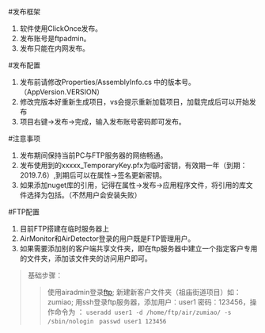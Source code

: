 ﻿#发布框架
1. 软件使用ClickOnce发布。
2. 发布账号是ftpadmin。
3. 发布只能在内网发布。

#发布配置
1. 发布前请修改Properties/AssemblyInfo.cs 中的版本号。（AppVersion.VERSION）
2. 修改完版本好重新生成项目，vs会提示重新加载项目，加载完成后可以开始发布
3. 项目右键->发布->完成，输入发布账号密码即可发布。


#注意事项
1. 发布期间保持当前PC与FTP服务器的网络畅通。
2. 发布使用到的xxxxx_TemporaryKey.pfx为临时密钥，有效期一年（到期：2019.7.6）,到期后可以在属性->签名更新密钥。
3. 如果添加nuget库的引用，记得在属性->发布->应用程序文件，将引用的库文件选择为包括。（不然用户会安装失败）


#FTP配置
 1. 目前FTP搭建在临时服务器上
 2. AirMonitor和AirDetector登录的用户既是FTP管理用户。
 3. 如果需要添加别的客户端共享文件夹，即在ftp服务器中建立一个指定客户专用的文件夹，添加该文件夹的访问用户即可。
 > 基础步骤：
 >> 使用airadmin登录[ftp](ftp://192.168.1.180);
 >> 新建新客户文件夹（祖庙街道项目）如：zumiao;
 >> 用ssh登录ftp服务器，添加用户：user1 密码：123456，操作命令为 ：
 >> ``useradd user1 -d /home/ftp/air/zumiao/ -s /sbin/nologin ``
 >> ``passwd user1 123456``